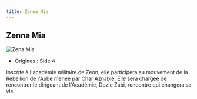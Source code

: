```yaml
---
title: Zenna Mia
---
```


Zenna Mia
---------


![Zena Mia](/images/stories/saga/origin/persos/zena-mia.png)


* Origines : Side 4


Inscrite à l'académie militaire de Zeon, elle participera au mouvement de la Rébellion de l'Aube menée par Char Aznable. Elle sera chargée de rencontrer le dirigeant de l'Académie, Dozle Zabi, rencontre qui changera sa vie.

